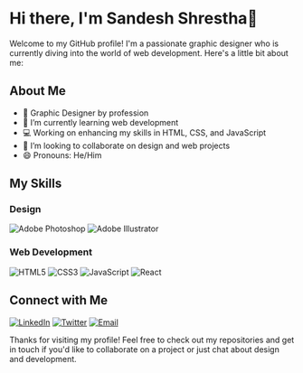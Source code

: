 # Hi there, I'm Sandesh Shrestha👋

Welcome to my GitHub profile! I'm a passionate graphic designer who is currently diving into the world of web development. Here's a little bit about me:

## About Me

- 🎨 Graphic Designer by profession
- 🌱 I’m currently learning web development
- 💻 Working on enhancing my skills in HTML, CSS, and JavaScript
- 👯 I’m looking to collaborate on design and web projects
- 😄 Pronouns: He/Him

## My Skills

### Design

![Adobe Photoshop](https://img.shields.io/badge/Adobe%20Photoshop-31A8FF?style=for-the-badge&logo=adobe%20photoshop&logoColor=white)
![Adobe Illustrator](https://img.shields.io/badge/Adobe%20Illustrator-FF9A00?style=for-the-badge&logo=adobe%20illustrator&logoColor=white)

### Web Development

![HTML5](https://img.shields.io/badge/HTML5-E34F26?style=for-the-badge&logo=html5&logoColor=white)
![CSS3](https://img.shields.io/badge/CSS3-1572B6?style=for-the-badge&logo=css3&logoColor=white)
![JavaScript](https://img.shields.io/badge/JavaScript-F7DF1E?style=for-the-badge&logo=javascript&logoColor=black)
![React](https://img.shields.io/badge/React-20232A?style=for-the-badge&logo=react&logoColor=61DAFB)

## Connect with Me

[![LinkedIn](https://img.shields.io/badge/LinkedIn-0077B5?style=for-the-badge&logo=linkedin&logoColor=white)](https://www.linkedin.com/in/sandeshshrestha7)
[![Twitter](https://img.shields.io/badge/Twitter-1DA1F2?style=for-the-badge&logo=twitter&logoColor=white)](https://twitter.com/sandeshstha8)
[![Email](https://img.shields.io/badge/Email-D14836?style=for-the-badge&logo=gmail&logoColor=white)](mailto:sandeshstha67@gmail.com)

Thanks for visiting my profile! Feel free to check out my repositories and get in touch if you'd like to collaborate on a project or just chat about design and development.
